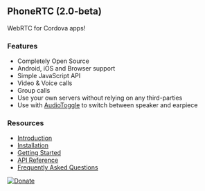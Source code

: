 ## PhoneRTC (2.0-beta)

WebRTC for Cordova apps!

### Features

* Completely Open Source
* Android, iOS and Browser support
* Simple JavaScript API
* Video & Voice calls
* Group calls
* Use your own servers without relying on any third-parties
* Use with [AudioToggle](https://github.com/alongubkin/audiotoggle) to switch between speaker and earpiece

### Resources

* [Introduction](http://phonertc.io/)
* [Installation](/alongubkin/phonertc/wiki/Installation)
* [Getting Started](/alongubkin/phonertc/wiki/Getting-Started)
* [API Reference](/alongubkin/phonertc/wiki/API-Reference)
* [Frequently Asked Questions](/alongubkin/phonertc/wiki/F.A.Q)


[![Donate](https://www.paypalobjects.com/en_US/i/btn/btn_donate_LG.gif)](https://www.paypal.com/cgi-bin/webscr?cmd=_s-xclick&hosted_button_id=32QXU3V7GM7PC)
